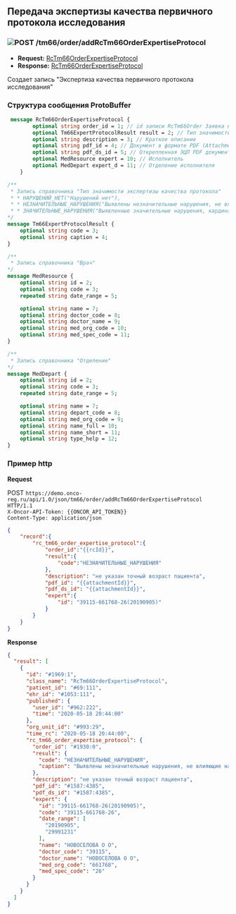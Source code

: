## Передача экспертизы качества первичного протокола исследования

### ![POST](../../../../img/post.png) /tm66/order/addRcTm66OrderExpertiseProtocol
* **Request:** [RcTm66OrderExpertiseProtocol](../../../../types/types.md##com.siams.med.api.Rc.RcTm66OrderExpertiseProtocol)  
* **Response:** [RcTm66OrderExpertiseProtocol](../../../../types/types.md##com.siams.med.api.Rc.RcTm66OrderExpertiseProtocol)  

Создает запись "Экспертиза качества первичного протокола исследования"

### Структура сообщения ProtoBuffer
```proto
 message RcTm66OrderExpertiseProtocol {
        optional string order_id = 1; // id записи RcTm66Order Заявка на ДЭЗО
        optional Tm66ExpertProtocolResult result = 2; // Тип значимости экспертизы качества протокола
        optional string description = 3; // Краткое описание
        optional string pdf_id = 4; // Документ в формате PDF (Attachment.id)
        optional string pdf_ds_id = 5; // Открепленная ЭЦП PDF документа (Attachment.id)
        optional MedResource expert = 10; // Исполнитель
        optional MedDepart expert_d = 11; // Отделение исполнителя
    }

/**
 * Запись справочника "Тип значимости экспертизы качества протокола"
 * * НАРУШЕНИЙ_НЕТ("Нарушений нет"),
 * * НЕЗНАЧИТЕЛЬНЫЕ_НАРУШЕНИЯ("Выявлены незначительные нарушения, не влияющие на сформированное заключение"),
 * * ЗНАЧИТЕЛЬНЫЕ_НАРУШЕНИЯ("Выявленные значительные нарушения, кардинальным образом меняющие сформированное заключение"),
*/
message Tm66ExpertProtocolResult {
    optional string code = 3;
    optional string caption = 4;
}

/**
 * Запись справочника "Врач"
*/
message MedResource {
    optional string id = 2;
    optional string code = 3;
    repeated string date_range = 5;

    optional string name = 7;
    optional string doctor_code = 8;
    optional string doctor_name = 9;
    optional string med_org_code = 10;
    optional string med_spec_code = 11;
}

/**
 * Запись справочника "Отделение"
*/
message MedDepart {
    optional string id = 2;
    optional string code = 3;
    repeated string date_range = 5;

    optional string name = 7;
    optional string depart_code = 8;
    optional string med_org_code = 9;
    optional string name_full = 10;
    optional string name_short = 11;
    optional string type_help = 12;
}

```

### Пример http

**Request**   

POST `https://demo.onco-reg.ru/api/1.0/json/tm66/order/addRcTm66OrderExpertiseProtocol HTTP/1.1`  
`X-Oncor-API-Token: {{ONCOR_API_TOKEN}}`  
`Content-Type: application/json`

```json
{
    "record":{
        "rc_tm66_order_expertise_protocol":{
            "order_id":"{{rcId}}",
            "result":{
                "code":"НЕЗНАЧИТЕЛЬНЫЕ_НАРУШЕНИЯ"
            },
            "description": "не указан точный возраст пациента",
            "pdf_id": "{{attachmentId}}",
            "pdf_ds_id": "{{attachmentId}}",
            "expert":{
                "id": "39115-661768-26(20190905)"
            }
        }
    }
}
```
**Response**
```json
{
  "result": [
    {
      "id": "#1969:1",
      "class_name": "RcTm66OrderExpertiseProtocol",
      "patient_id": "#69:111",
      "ehr_id": "#1053:111",
      "published": {
        "user_id": "#962:222",
        "time": "2020-05-18 20:44:00"
      },
      "org_unit_id": "#993:29",
      "time_rc": "2020-05-18 20:44:00",
      "rc_tm66_order_expertise_protocol": {
        "order_id": "#1930:0",
        "result": {
          "code": "НЕЗНАЧИТЕЛЬНЫЕ_НАРУШЕНИЯ",
          "caption": "Выявлены незначительные нарушения, не влияющие на сформированное заключение"
        },
        "description": "не указан точный возраст пациента",
        "pdf_id": "#1587:4385",
        "pdf_ds_id": "#1587:4385",
        "expert": {
          "id": "39115-661768-26(20190905)",
          "code": "39115-661768-26",
          "date_range": [
            "20190905",
            "29991231"
          ],
          "name": "НОВОСЕЛОВА О О",
          "doctor_code": "39115",
          "doctor_name": "НОВОСЕЛОВА О О",
          "med_org_code": "661768",
          "med_spec_code": "26"
        }
      }
    }
  ]
}
```
